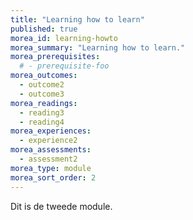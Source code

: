 ```yaml
---
title: "Learning how to learn"
published: true
morea_id: learning-howto
morea_summary: "Learning how to learn."
morea_prerequisites:
  # - prerequisite-foo
morea_outcomes:
  - outcome2
  - outcome3
morea_readings:
  - reading3
  - reading4
morea_experiences:
  - experience2
morea_assessments:
  - assessment2
morea_type: module
morea_sort_order: 2
---
```


Dit is de tweede module.
